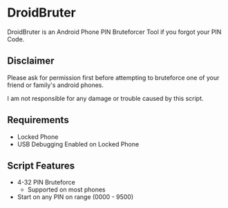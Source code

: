 # DroidBruter
DroidBruter is an Android Phone PIN Bruteforcer Tool if you forgot your PIN Code.

## Disclaimer
Please ask for permission first before attempting to bruteforce one of your friend or family's android phones.

I am not responsible for any damage or trouble caused by this script.

## Requirements
* Locked Phone
* USB Debugging Enabled on Locked Phone

## Script Features
* 4-32 PIN Bruteforce
  * Supported on most phones
* Start on any PIN on range (0000 - 9500)
